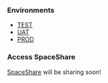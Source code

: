 <!-- //TODO: Add SpaceShare Description here -->

### Environments
- [TEST](#)
- [UAT](#)
- [PROD](#)

### Access SpaceShare
[SpaceShare](https://spaceshare.site/) will be sharing soon!
